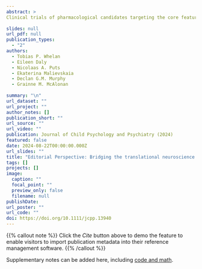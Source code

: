```yaml
---
abstract: >
Clinical trials of pharmacological candidates targeting the core features of autism have largely failed. This is despite evidence linking differences in multiple neurochemical systems to brain function in autism. While this has in part been explained by the heterogeneity of the autistic population, the field has largely relied upon association studies to link brain chemistry to function. The only way to directly establish that a neurotransmitter or neuromodulator is involved in a candidate brain function is to change it and observe a shift in that function. This experimental approach dominates preclinical neuroscience, but not human studies. There is little direct experimental evidence describing how neurochemical systems modulate information processing in the living human brain. Thus, our understanding of how neurochemical differences contribute to neurodiversity is limited, impeding our ability to translate findings from animal studies into humans. Here, we introduce our ‘shiftability’ paradigm, an approach to bridge the translational gap in autism research. We provide an overview of the guiding principles and methodologies we use to directly test the hypothesis that neurochemical systems function differently in autistic and non-autistic individuals.
  
slides: null
url_pdf: null
publication_types:
  - "2"
authors:
  - Tobias P. Whelan
  - Eileen Daly
  - Nicolaas A. Puts
  - Ekaterina Malievskaia
  - Declan G.M. Murphy
  - Grainne M. McAlonan
  
summary: "\n"
url_dataset: ""
url_project: ""
author_notes: []
publication_short: ""
url_source: ""
url_video: ""
publication: Journal of Child Psychology and Psychiatry (2024)
featured: false
date: 2024-08-22T00:00:00.000Z
url_slides: ""
title: "Editorial Perspective: Bridging the translational neuroscience gap in autism – development of the ‘shiftability’ paradigm"
tags: []
projects: []
image:
  caption: ""
  focal_point: ""
  preview_only: false
  filename: null
publishDate: 
url_poster: ""
url_code: ""
doi: https://doi.org/10.1111/jcpp.13940
---
```


{{% callout note %}}
Click the _Cite_ button above to demo the feature to enable visitors to import publication metadata into their reference management software.
{{% /callout %}}

Supplementary notes can be added here, including [code and math](https://wowchemy.com/docs/content/writing-markdown-latex/).
